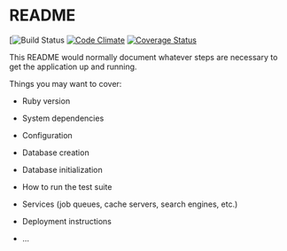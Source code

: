 # README

[![Build Status](https://codeship.com/projects/<YOUR_PROJECT_UUID>/status?branch=master)
[![Code Climate](https://codeclimate.com/github/<YOUR_GITHUB_USERNAME>/<YOUR_REPO_NAME>/badges/gpa.svg)](https://codeclimate.com/github/<YOUR_GITHUB_USERNAME>/<YOUR_REPO_NAME>)
[![Coverage Status](https://coveralls.io/repos/github/<YOUR_GITHUB_USERNAME>/<YOUR_REPO_NAME>/badge.svg?branch=master)](https://coveralls.io/github/<YOUR_GITHUB_USERNAME>/<YOUR_REPO_NAME>?branch=master)

This README would normally document whatever steps are necessary to get the
application up and running.

Things you may want to cover:

* Ruby version

* System dependencies

* Configuration

* Database creation

* Database initialization

* How to run the test suite

* Services (job queues, cache servers, search engines, etc.)

* Deployment instructions

* ...
